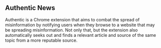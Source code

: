 ## Authentic News

Authentic is a Chrome extension that aims to combat the spread of misinformation by notifying users when they browse to a website that may be spreading misinformation. Not only that, but the extension also automatically seeks out and finds a relevant article and source of the same topic from a more reputable source.
